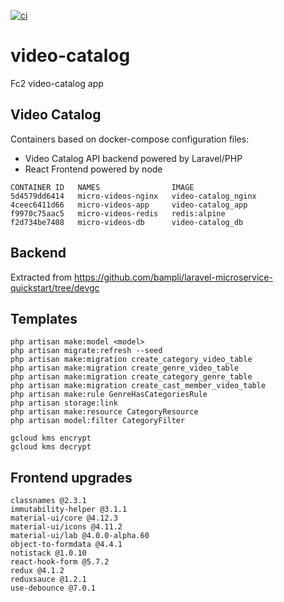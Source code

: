 [![ci](https://github.com/bampli/video-catalog/actions/workflows/cloudbuild.yaml/badge.svg)](https://github.com/bampli/video-catalog/actions/workflows/cloudbuild.yaml)

# video-catalog
Fc2 video-catalog app

## Video Catalog

Containers based on docker-compose configuration files:

- Video Catalog API backend powered by Laravel/PHP
- React Frontend powered by node

```
CONTAINER ID   NAMES                IMAGE
5d4579dd6414   micro-videos-nginx   video-catalog_nginx
4ceec6411d66   micro-videos-app     video-catalog_app
f9970c75aac5   micro-videos-redis   redis:alpine
f2d734be7408   micro-videos-db      video-catalog_db
```

## Backend

Extracted from https://github.com/bampli/laravel-microservice-quickstart/tree/devgc

## Templates

```
php artisan make:model <model>
php artisan migrate:refresh --seed
php artisan make:migration create_category_video_table
php artisan make:migration create_genre_video_table
php artisan make:migration create_category_genre_table
php artisan make:migration create_cast_member_video_table
php artisan make:rule GenreHasCategoriesRule
php artisan storage:link
php artisan make:resource CategoryResource
php artisan model:filter CategoryFilter

gcloud kms encrypt
gcloud kms decrypt

```

## Frontend upgrades

```
classnames @2.3.1
immutability-helper @3.1.1
material-ui/core @4.12.3
material-ui/icons @4.11.2
material-ui/lab @4.0.0-alpha.60
object-to-formdata @4.4.1
notistack @1.0.10
react-hook-form @5.7.2
redux @4.1.2
reduxsauce @1.2.1
use-debounce @7.0.1

```